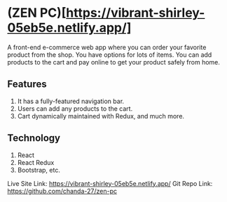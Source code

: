 # (ZEN PC)[https://vibrant-shirley-05eb5e.netlify.app/]
A front-end e-commerce web app where you can order your favorite product from the shop. You have options for lots of items. You can add products to the cart and pay online to get your product safely from home.

## Features
1. It has a fully-featured navigation bar.
2. Users can add any products to the cart.
3. Cart dynamically maintained with Redux, and much more.

## Technology
1. React
2. React Redux
3. Bootstrap, etc.

Live Site Link: https://vibrant-shirley-05eb5e.netlify.app/
Git Repo Link: https://github.com/chanda-27/zen-pc